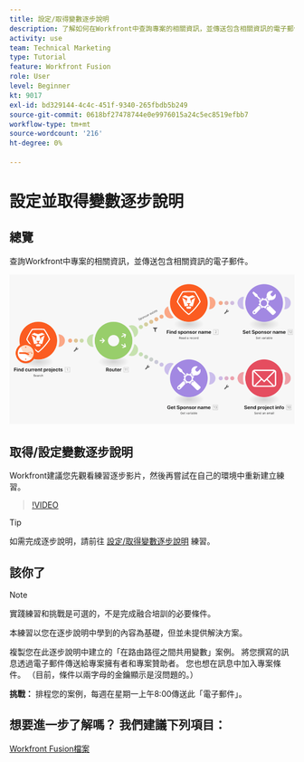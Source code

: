 ```yaml
---
title: 設定/取得變數逐步說明
description: 了解如何在Workfront中查詢專案的相關資訊，並傳送包含相關資訊的電子郵件，位於 [!DNL Adobe Workfront Fusion].
activity: use
team: Technical Marketing
type: Tutorial
feature: Workfront Fusion
role: User
level: Beginner
kt: 9017
exl-id: bd329144-4c4c-451f-9340-265fbdb5b249
source-git-commit: 0618bf27478744e0e9976015a24c5ec8519efbb7
workflow-type: tm+mt
source-wordcount: '216'
ht-degree: 0%

---
```


# 設定並取得變數逐步說明

## 總覽

查詢Workfront中專案的相關資訊，並傳送包含相關資訊的電子郵件。

![融合場景的影像](assets/universal-connectors-and-routing-8.png)

## 取得/設定變數逐步說明

Workfront建議您先觀看練習逐步影片，然後再嘗試在自己的環境中重新建立練習。

>[!VIDEO](https://video.tv.adobe.com/v/335276/?quality=12)

>[!TIP]
>
>如需完成逐步說明，請前往 [設定/取得變數逐步說明](https://experienceleague.adobe.com/docs/workfront-learn/tutorials-workfront/fusion/exercises/set-get-variables.html?lang=en) 練習。

## 該你了

>[!NOTE]
>
>實踐練習和挑戰是可選的，不是完成融合培訓的必要條件。

本練習以您在逐步說明中學到的內容為基礎，但並未提供解決方案。

複製您在此逐步說明中建立的「在路由路徑之間共用變數」案例。 將您撰寫的訊息透過電子郵件傳送給專案擁有者和專案贊助者。 您也想在訊息中加入專案條件。 （目前，條件以兩字母的金鑰顯示是沒問題的。）

**挑戰：** 排程您的案例，每週在星期一上午8:00傳送此「電子郵件」。

## 想要進一步了解嗎？ 我們建議下列項目：

[Workfront Fusion檔案](https://experienceleague.adobe.com/docs/workfront/using/adobe-workfront-fusion/workfront-fusion-2.html?lang=en)
